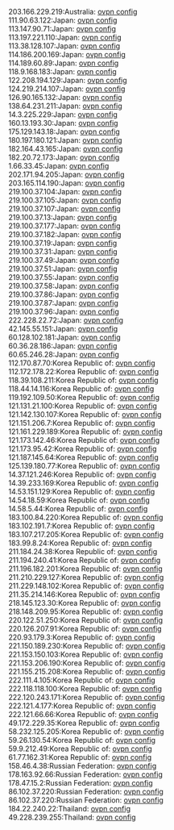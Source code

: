 203.166.229.219:Australia: [ovpn config](vpn/203_166_229_219.ovpn)  
111.90.63.122:Japan: [ovpn config](vpn/111_90_63_122.ovpn)  
113.147.90.71:Japan: [ovpn config](vpn/113_147_90_71.ovpn)  
113.197.221.110:Japan: [ovpn config](vpn/113_197_221_110.ovpn)  
113.38.128.107:Japan: [ovpn config](vpn/113_38_128_107.ovpn)  
114.186.200.169:Japan: [ovpn config](vpn/114_186_200_169.ovpn)  
114.189.60.89:Japan: [ovpn config](vpn/114_189_60_89.ovpn)  
118.9.168.183:Japan: [ovpn config](vpn/118_9_168_183.ovpn)  
122.208.194.129:Japan: [ovpn config](vpn/122_208_194_129.ovpn)  
124.219.214.107:Japan: [ovpn config](vpn/124_219_214_107.ovpn)  
126.90.165.132:Japan: [ovpn config](vpn/126_90_165_132.ovpn)  
138.64.231.211:Japan: [ovpn config](vpn/138_64_231_211.ovpn)  
14.3.225.229:Japan: [ovpn config](vpn/14_3_225_229.ovpn)  
160.13.193.30:Japan: [ovpn config](vpn/160_13_193_30.ovpn)  
175.129.143.18:Japan: [ovpn config](vpn/175_129_143_18.ovpn)  
180.197.180.121:Japan: [ovpn config](vpn/180_197_180_121.ovpn)  
182.164.43.165:Japan: [ovpn config](vpn/182_164_43_165.ovpn)  
182.20.72.173:Japan: [ovpn config](vpn/182_20_72_173.ovpn)  
1.66.33.45:Japan: [ovpn config](vpn/1_66_33_45.ovpn)  
202.171.94.205:Japan: [ovpn config](vpn/202_171_94_205.ovpn)  
203.165.114.190:Japan: [ovpn config](vpn/203_165_114_190.ovpn)  
219.100.37.104:Japan: [ovpn config](vpn/219_100_37_104.ovpn)  
219.100.37.105:Japan: [ovpn config](vpn/219_100_37_105.ovpn)  
219.100.37.107:Japan: [ovpn config](vpn/219_100_37_107.ovpn)  
219.100.37.13:Japan: [ovpn config](vpn/219_100_37_13.ovpn)  
219.100.37.177:Japan: [ovpn config](vpn/219_100_37_177.ovpn)  
219.100.37.182:Japan: [ovpn config](vpn/219_100_37_182.ovpn)  
219.100.37.19:Japan: [ovpn config](vpn/219_100_37_19.ovpn)  
219.100.37.31:Japan: [ovpn config](vpn/219_100_37_31.ovpn)  
219.100.37.49:Japan: [ovpn config](vpn/219_100_37_49.ovpn)  
219.100.37.51:Japan: [ovpn config](vpn/219_100_37_51.ovpn)  
219.100.37.55:Japan: [ovpn config](vpn/219_100_37_55.ovpn)  
219.100.37.58:Japan: [ovpn config](vpn/219_100_37_58.ovpn)  
219.100.37.86:Japan: [ovpn config](vpn/219_100_37_86.ovpn)  
219.100.37.87:Japan: [ovpn config](vpn/219_100_37_87.ovpn)  
219.100.37.96:Japan: [ovpn config](vpn/219_100_37_96.ovpn)  
222.228.22.72:Japan: [ovpn config](vpn/222_228_22_72.ovpn)  
42.145.55.151:Japan: [ovpn config](vpn/42_145_55_151.ovpn)  
60.128.102.181:Japan: [ovpn config](vpn/60_128_102_181.ovpn)  
60.36.28.186:Japan: [ovpn config](vpn/60_36_28_186.ovpn)  
60.65.246.28:Japan: [ovpn config](vpn/60_65_246_28.ovpn)  
112.170.87.70:Korea Republic of: [ovpn config](vpn/112_170_87_70.ovpn)  
112.172.178.22:Korea Republic of: [ovpn config](vpn/112_172_178_22.ovpn)  
118.39.108.211:Korea Republic of: [ovpn config](vpn/118_39_108_211.ovpn)  
118.44.14.116:Korea Republic of: [ovpn config](vpn/118_44_14_116.ovpn)  
119.192.109.50:Korea Republic of: [ovpn config](vpn/119_192_109_50.ovpn)  
121.131.21.100:Korea Republic of: [ovpn config](vpn/121_131_21_100.ovpn)  
121.142.130.107:Korea Republic of: [ovpn config](vpn/121_142_130_107.ovpn)  
121.151.206.7:Korea Republic of: [ovpn config](vpn/121_151_206_7.ovpn)  
121.161.229.189:Korea Republic of: [ovpn config](vpn/121_161_229_189.ovpn)  
121.173.142.46:Korea Republic of: [ovpn config](vpn/121_173_142_46.ovpn)  
121.173.95.42:Korea Republic of: [ovpn config](vpn/121_173_95_42.ovpn)  
121.187.145.64:Korea Republic of: [ovpn config](vpn/121_187_145_64.ovpn)  
125.139.180.77:Korea Republic of: [ovpn config](vpn/125_139_180_77.ovpn)  
14.37.121.246:Korea Republic of: [ovpn config](vpn/14_37_121_246.ovpn)  
14.39.233.169:Korea Republic of: [ovpn config](vpn/14_39_233_169.ovpn)  
14.53.151.129:Korea Republic of: [ovpn config](vpn/14_53_151_129.ovpn)  
14.54.18.59:Korea Republic of: [ovpn config](vpn/14_54_18_59.ovpn)  
14.58.5.44:Korea Republic of: [ovpn config](vpn/14_58_5_44.ovpn)  
183.100.84.220:Korea Republic of: [ovpn config](vpn/183_100_84_220.ovpn)  
183.102.191.7:Korea Republic of: [ovpn config](vpn/183_102_191_7.ovpn)  
183.107.217.205:Korea Republic of: [ovpn config](vpn/183_107_217_205.ovpn)  
183.99.8.24:Korea Republic of: [ovpn config](vpn/183_99_8_24.ovpn)  
211.184.24.38:Korea Republic of: [ovpn config](vpn/211_184_24_38.ovpn)  
211.194.240.41:Korea Republic of: [ovpn config](vpn/211_194_240_41.ovpn)  
211.196.182.201:Korea Republic of: [ovpn config](vpn/211_196_182_201.ovpn)  
211.210.229.127:Korea Republic of: [ovpn config](vpn/211_210_229_127.ovpn)  
211.229.148.102:Korea Republic of: [ovpn config](vpn/211_229_148_102.ovpn)  
211.35.214.146:Korea Republic of: [ovpn config](vpn/211_35_214_146.ovpn)  
218.145.123.30:Korea Republic of: [ovpn config](vpn/218_145_123_30.ovpn)  
218.148.209.95:Korea Republic of: [ovpn config](vpn/218_148_209_95.ovpn)  
220.122.51.250:Korea Republic of: [ovpn config](vpn/220_122_51_250.ovpn)  
220.126.207.91:Korea Republic of: [ovpn config](vpn/220_126_207_91.ovpn)  
220.93.179.3:Korea Republic of: [ovpn config](vpn/220_93_179_3.ovpn)  
221.150.189.230:Korea Republic of: [ovpn config](vpn/221_150_189_230.ovpn)  
221.153.150.103:Korea Republic of: [ovpn config](vpn/221_153_150_103.ovpn)  
221.153.206.190:Korea Republic of: [ovpn config](vpn/221_153_206_190.ovpn)  
221.155.215.208:Korea Republic of: [ovpn config](vpn/221_155_215_208.ovpn)  
222.111.4.105:Korea Republic of: [ovpn config](vpn/222_111_4_105.ovpn)  
222.118.118.100:Korea Republic of: [ovpn config](vpn/222_118_118_100.ovpn)  
222.120.243.171:Korea Republic of: [ovpn config](vpn/222_120_243_171.ovpn)  
222.121.4.177:Korea Republic of: [ovpn config](vpn/222_121_4_177.ovpn)  
222.121.66.66:Korea Republic of: [ovpn config](vpn/222_121_66_66.ovpn)  
49.172.229.35:Korea Republic of: [ovpn config](vpn/49_172_229_35.ovpn)  
58.232.125.205:Korea Republic of: [ovpn config](vpn/58_232_125_205.ovpn)  
59.26.130.54:Korea Republic of: [ovpn config](vpn/59_26_130_54.ovpn)  
59.9.212.49:Korea Republic of: [ovpn config](vpn/59_9_212_49.ovpn)  
61.77.162.31:Korea Republic of: [ovpn config](vpn/61_77_162_31.ovpn)  
158.46.4.38:Russian Federation: [ovpn config](vpn/158_46_4_38.ovpn)  
178.163.92.66:Russian Federation: [ovpn config](vpn/178_163_92_66.ovpn)  
178.47.15.2:Russian Federation: [ovpn config](vpn/178_47_15_2.ovpn)  
86.102.37.220:Russian Federation: [ovpn config](vpn/86_102_37_220.ovpn)  
86.102.37.220:Russian Federation: [ovpn config](vpn/86_102_37_220.ovpn)  
184.22.240.22:Thailand: [ovpn config](vpn/184_22_240_22.ovpn)  
49.228.239.255:Thailand: [ovpn config](vpn/49_228_239_255.ovpn)  
